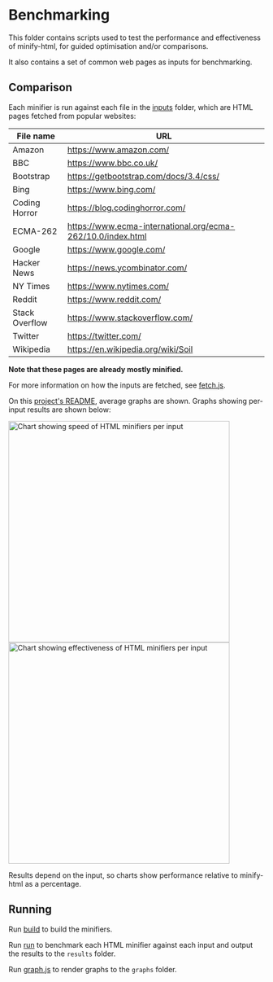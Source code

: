 # Benchmarking

This folder contains scripts used to test the performance and effectiveness of minify-html, for guided optimisation and/or comparisons.

It also contains a set of common web pages as inputs for benchmarking.

## Comparison

Each minifier is run against each file in the [inputs](./inputs) folder, which are HTML pages fetched from popular websites:

|File name|URL|
|---|---|
|Amazon|https://www.amazon.com/|
|BBC|https://www.bbc.co.uk/|
|Bootstrap|https://getbootstrap.com/docs/3.4/css/|
|Bing|https://www.bing.com/|
|Coding Horror|https://blog.codinghorror.com/|
|ECMA-262|https://www.ecma-international.org/ecma-262/10.0/index.html|
|Google|https://www.google.com/|
|Hacker News|https://news.ycombinator.com/|
|NY Times|https://www.nytimes.com/|
|Reddit|https://www.reddit.com/|
|Stack Overflow|https://www.stackoverflow.com/|
|Twitter|https://twitter.com/|
|Wikipedia|https://en.wikipedia.org/wiki/Soil|

**Note that these pages are already mostly minified.**

For more information on how the inputs are fetched, see [fetch.js](./fetch.js).

On this [project's README](../README.md), average graphs are shown. Graphs showing per-input results are shown below:

<img width="435" alt="Chart showing speed of HTML minifiers per input" src="https://wilsonl.in/minify-html/bench/0.6.9/core/speeds.png"><img width="435" alt="Chart showing effectiveness of HTML minifiers per input" src="https://wilsonl.in/minify-html/bench/0.6.9/core/sizes.png">

Results depend on the input, so charts show performance relative to minify-html as a percentage.

## Running

Run [build](./build) to build the minifiers.

Run [run](./run) to benchmark each HTML minifier against each input and output the results to the `results` folder.

Run [graph.js](./graph.js) to render graphs to the `graphs` folder.
